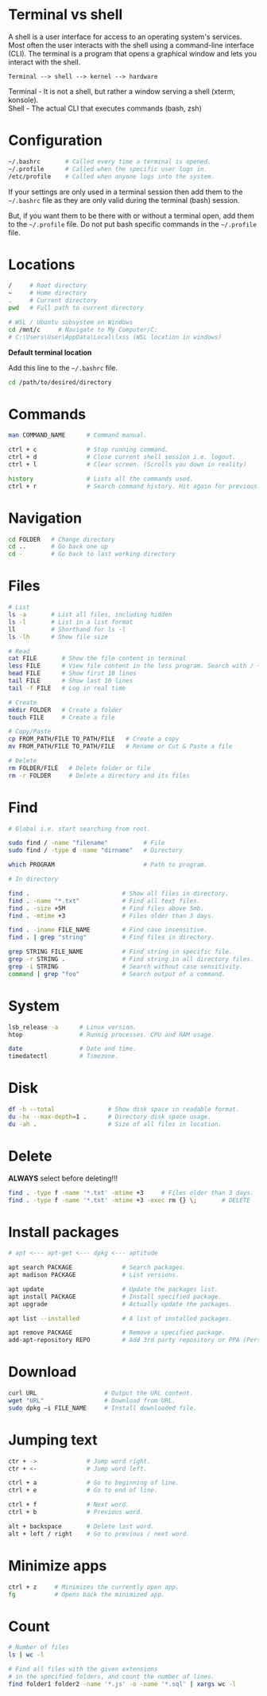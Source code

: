 # Terminal vs shell

A shell is a user interface for access to an operating system's services. Most often the user interacts with the shell using a command-line interface (CLI). The terminal is a program that opens a graphical window and lets you interact with the shell.

```
Terminal --> shell --> kernel --> hardware
```

Terminal - It is not a shell, but rather a window serving a shell (xterm, konsole).  
Shell - The actual CLI that executes commands (bash, zsh)

# Configuration

```bash
~/.bashrc       # Called every time a terminal is opened.
~/.profile      # Called when the specific user logs in.
/etc/profile    # Called when anyone logs into the system.
```

If your settings are only used in a terminal session then add them to the `~/.bashrc` file as they are only valid during the terminal (bash) session.

But, if you want them to be there with or without a terminal open, add them to the `~/.profile` file. Do not put bash specific commands in the `~/.profile` file.

# Locations

```bash
/     # Root directory
~     # Home directory
.     # Current directory
pwd   # Full path to current directory

# WSL / Ubuntu subsystem on Windows
cd /mnt/c     # Navigate to My Computer/C:
# C:\Users\User\AppData\Local\lxss (WSL location in windows)
```

**Default terminal location**

Add this line to the `~/.bashrc` file.

```bash
cd /path/to/desired/directory
```

# Commands

```bash
man COMMAND_NAME      # Command manual.

ctrl + c              # Stop running command.
ctrl + d              # Close current shell session i.e. logout.
ctrl + l              # Clear screen. (Scrolls you down in reality)

history               # Lists all the commands used.
ctrl + r              # Search command history. Hit again for previous.
```

# Navigation

```bash
cd FOLDER   # Change directory
cd ..       # Go back one up
cd -        # Go back to last working directory
```

# Files

```bash
# List
ls -a       # List all files, including hidden
ls -l       # List in a list format
ll          # Shorthand for ls -l
ls -lh      # Show file size

# Read
cat FILE       # Show the file content in terminal
less FILE      # View file content in the less program. Search with / + "text"
head FILE      # Show first 10 lines
tail FILE      # Show last 10 lines
tail -f FILE   # Log in real time

# Create
mkdir FOLDER   # Create a folder
touch FILE     # Create a file

# Copy/Paste
cp FROM_PATH/FILE TO_PATH/FILE   # Create a copy
mv FROM_PATH/FILE TO_PATH/FILE   # Rename or Cut & Paste a file

# Delete
rm FOLDER/FILE   # Delete folder or file
rm -r FOLDER     # Delete a directory and its files
```

# Find

```bash
# Global i.e. start searching from root.

sudo find / -name "filename"          # File
sudo find / -type d -name "dirname"   # Directory

which PROGRAM                         # Path to program.

# In directory

find .                          # Show all files in directory.
find . -name "*.txt"            # Find all text files.
find . -size +5M                # Find files above 5mb.
find . -mtime +3                # Files older than 3 days.

find . -iname FILE_NAME         # Find case insensitive.
find . | grep "string"          # Find files in directory.

grep STRING FILE_NAME           # Find string in specific file.
grep -r STRING .                # Find string in all directory files.
grep -i STRING                  # Search without case sensitivity.
command | grep "foo"            # Search output of a command.
```

# System

```bash
lsb_release -a      # Linux version.
htop                # Runnig processes. CPU and RAM usage.

date                # Date and time.
timedatectl         # Timezone.
```

# Disk

```bash
df -h --total               # Show disk space in readable format.
du -hx --max-depth=1 .      # Directory disk space usage.
du -ah .                    # Size of all files in location.
```

# Delete

**ALWAYS** select before deleting!!!

```bash
find . -type f -name '*.txt' -mtime +3     # Files older than 3 days.
find . -type f -name '*.txt' -mtime +3 -exec rm {} \;       # DELETE
```

# Install packages

```bash
# apt <--- apt-get <--- dpkg <--- aptitude

apt search PACKAGE              # Search packages.
apt madison PACKAGE             # List versions.

apt update                      # Update the packages list.
apt install PACKAGE             # Install specified package.
apt upgrade                     # Actually update the packages.

apt list --installed            # A list of installed packages.

apt remove PACKAGE              # Remove a specified package.
add-apt-repository REPO         # Add 3rd party repository or PPA (Personal Package Archive).
```

# Download

```bash
curl URL                   # Output the URL content.
wget "URL"                 # Download from URL.
sudo dpkg –i FILE_NAME     # Install downloaded file.
```

# Jumping text

```bash
ctr + ->              # Jump word right.
ctr + <-              # Jump word left.

ctrl + a              # Go to beginning of line.
ctrl + e              # Go to end of line.

ctrl + f              # Next word.
ctrl + b              # Previous word.

alt + backspace       # Delete last word.
alt + left / right    # Go to previous / next word.
```

# Minimize apps

```bash
ctrl + z     # Minimizes the currently open app.
fg           # Opens back the minimized app.
```

# Count

```bash
# Number of files
ls | wc -l

# Find all files with the given extensions
# in the specified folders, and count the number of lines.
find folder1 folder2 -name '*.js' -o -name '*.sql' | xargs wc -l
```
